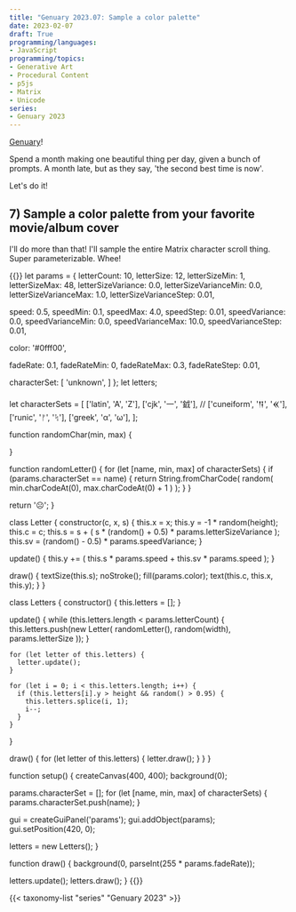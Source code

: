 ```yaml
---
title: "Genuary 2023.07: Sample a color palette"
date: 2023-02-07
draft: True
programming/languages:
- JavaScript
programming/topics:
- Generative Art
- Procedural Content
- p5js
- Matrix
- Unicode
series:
- Genuary 2023
---
```

[Genuary](https://genuary.art/)! 

Spend a month making one beautiful thing per day, given a bunch of prompts. A month late, but as they say, 'the second best time is now'.  

Let's do it!

## 7) Sample a color palette from your favorite movie/album cover

<!--more-->

I'll do more than that! I'll sample the entire Matrix character scroll thing. Super parameterizable. Whee!

{{<p5js width="600" height="420">}}
let params = {
  letterCount: 10,
  letterSize: 12, letterSizeMin: 1, letterSizeMax: 48,
  letterSizeVariance: 0.0, letterSizeVarianceMin: 0.0, letterSizeVarianceMax: 1.0, letterSizeVarianceStep: 0.01,
  
  speed: 0.5, speedMin: 0.1, speedMax: 4.0, speedStep: 0.01,
  speedVariance: 0.0, speedVarianceMin: 0.0, speedVarianceMax: 10.0, speedVarianceStep: 0.01,
  
  color: '#0fff00',
  
  fadeRate: 0.1, fadeRateMin: 0, fadeRateMax: 0.3, fadeRateStep: 0.01,
  
  characterSet: [
    'unknown',
  ]
};
let letters;

let characterSets = [
  ['latin', 'A', 'Z'],
  ['cjk', '一', '龯'],
  // ['cuneiform', '𒀀', '𒎙'],
  ['runic', 'ᚠ', 'ᛪ'],
  ['greek', 'α', 'ω'],
];

function randomChar(min, max) {

}

function randomLetter() {
  for (let [name, min, max] of characterSets) {
    if (params.characterSet == name) {
      return String.fromCharCode(
        random(
          min.charCodeAt(0),
          max.charCodeAt(0) + 1
        )
      );
    }
  }
       
  return '☹️';
}

class Letter {
  constructor(c, x, s) {
    this.x = x; 
    this.y = -1 * random(height);
    this.c = c;
    this.s = s + (
      s
      * (random() + 0.5)
      * params.letterSizeVariance
    );
    this.sv = (random() - 0.5) * params.speedVariance;
  }
  
  update() {
    this.y += (
      this.s * params.speed
      + this.sv * params.speed
    );
  }
  
  draw() {
    textSize(this.s);
    noStroke();
    fill(params.color);
    text(this.c, this.x, this.y);
  }
}

class Letters {
  constructor() {
    this.letters = [];
  }
  
  update() {
    while (this.letters.length < params.letterCount) {
      this.letters.push(new Letter(
        randomLetter(),
        random(width),
        params.letterSize
      ));
    }
    
    for (let letter of this.letters) {
      letter.update();
    }
    
    for (let i = 0; i < this.letters.length; i++) {
      if (this.letters[i].y > height && random() > 0.95) {
        this.letters.splice(i, 1);
        i--;
      }
    }
  }
  
  draw() {
    for (let letter of this.letters) {
      letter.draw();
    }
  }
}

function setup() {
  createCanvas(400, 400);
  background(0);
  
  params.characterSet = [];
  for (let [name, min, max] of characterSets) {
    params.characterSet.push(name);
  }
  
  gui = createGuiPanel('params');
  gui.addObject(params);
  gui.setPosition(420, 0);

  letters = new Letters();
}

function draw() {
  background(0, parseInt(255 * params.fadeRate));
  
  letters.update();
  letters.draw();
}
{{</p5js>}}





{{< taxonomy-list "series" "Genuary 2023" >}}
